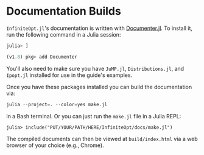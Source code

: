 # Documentation Builds
`InfiniteOpt.jl`'s documentation is written with [Documenter.jl](https://github.com/JuliaDocs/Documenter.jl). 
To install it, run the following command in a Julia session:

```julia
julia> ] 

(v1.8) pkg> add Documenter
```

You'll also need to make sure you have `JuMP.jl`, `Distributions.jl`, and `Ipopt.jl`
installed for use in the guide's examples.

Once you have these packages installed you can build the documentation via:
```julia
julia --project=. --color=yes make.jl
```

in a Bash terminal. Or you can just run the `make.jl` file in a Julia REPL:
```julia-repl
julia> include("PUT/YOUR/PATH/HERE/InfiniteOpt/docs/make.jl") 
```

The compiled documents can then be viewed at `build/index.html` via a web browser 
of your choice (e.g., Chrome).
